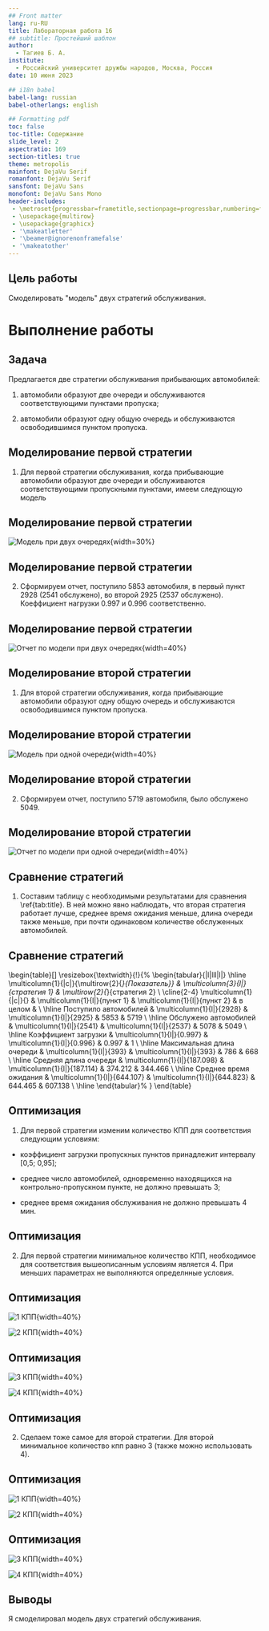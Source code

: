 ```yaml
---
## Front matter
lang: ru-RU
title: Лабораторная работа 16
## subtitle: Простейший шаблон
author:
  - Тагиев Б. А.
institute:
  - Российский университет дружбы народов, Москва, Россия
date: 10 июня 2023

## i18n babel
babel-lang: russian
babel-otherlangs: english

## Formatting pdf
toc: false
toc-title: Содержание
slide_level: 2
aspectratio: 169
section-titles: true
theme: metropolis
mainfont: DejaVu Serif
romanfont: DejaVu Serif
sansfont: DejaVu Sans
monofont: DejaVu Sans Mono
header-includes:
 - \metroset{progressbar=frametitle,sectionpage=progressbar,numbering=fraction}
 - \usepackage{multirow}
 - \usepackage{graphicx}
 - '\makeatletter'
 - '\beamer@ignorenonframefalse'
 - '\makeatother'
---
```

## Цель работы

Смоделировать "модель" двух стратегий обслуживания.

# Выполнение работы

## Задача

Предлагается две стратегии обслуживания прибывающих автомобилей:

1. автомобили образуют две очереди и обслуживаются соответствующими пунктами
пропуска;

2. автомобили образуют одну общую очередь и обслуживаются освободившимся
пунктом пропуска.

## Моделирование первой стратегии

1. Для первой стратегии обслуживания, когда прибывающие автомобили образуют две очереди и обслуживаются соответствующими пропускными пунктами, имеем следующую модель

## Моделирование первой стратегии

![Модель при двух очередях](./image/1.png){width=30%}

## Моделирование первой стратегии

2. Сформируем отчет, поступило 5853 автомобиля, в первый пункт 2928 (2541 обслужено), во второй 2925 (2537 обслужено). Коеффициент нагрузки 0.997 и 0.996 соответственно.

## Моделирование первой стратегии

![Отчет по модели при двух очередях](./image/2.png){width=40%}

## Моделирование второй стратегии

1. Для второй стратегии обслуживания, когда прибывающие автомобили образуют одну общую очередь и обслуживаются освободившимся пунктом пропуска.

## Моделирование второй стратегии

![Модель при одной очереди](./image/3.png){width=40%}

## Моделирование второй стратегии

2. Сформируем отчет, поступило 5719 автомобиля, было обслужено 5049.

## Моделирование второй стратегии

![Отчет по модели при одной очереди](./image/4.png){width=40%}

## Сравнение стратегий

1. Составим таблицу с необходимыми результатами для сравнения \ref{tab:title}. В ней можно явно наблюдать, что вторая стратегия работает лучше, среднее время ожидания меньше, длина очереди также меньше, при почти одинаковом количестве обслуженных автомобилей.

## Сравнение стратегий

\begin{table}[]
\resizebox{\textwidth}{!}{%
\begin{tabular}{|l|lll|l|}
\hline
\multicolumn{1}{|c|}{\multirow{2}{*}{Показатель}} & \multicolumn{3}{l|}{стратегия 1} & \multirow{2}{*}{стратегия 2} \\ \cline{2-4}
\multicolumn{1}{|c|}{}     & \multicolumn{1}{l|}{пункт 1} & \multicolumn{1}{l|}{пункт 2} & в целом &         \\ \hline
Поступило автомобилей      & \multicolumn{1}{l|}{2928}    & \multicolumn{1}{l|}{2925}    & 5853    & 5719    \\ \hline
Обслужено автомобилей      & \multicolumn{1}{l|}{2541}    & \multicolumn{1}{l|}{2537}    & 5078    & 5049    \\ \hline
Коэффициент загрузки       & \multicolumn{1}{l|}{0.997}   & \multicolumn{1}{l|}{0.996}   & 0.997   & 1       \\ \hline
Максимальная длина очереди & \multicolumn{1}{l|}{393}     & \multicolumn{1}{l|}{393}     & 786     & 668     \\ \hline
Средняя длина очереди      & \multicolumn{1}{l|}{187.098} & \multicolumn{1}{l|}{187.114} & 374.212 & 344.466 \\ \hline
Среднее время ожидания     & \multicolumn{1}{l|}{644.107} & \multicolumn{1}{l|}{644.823} & 644.465 & 607.138 \\ \hline
\end{tabular}%
}
\end{table}

## Оптимизация

1. Для первой стратегии изменим количество КПП для соответствия следующим условиям:

 - коэффициент загрузки пропускных пунктов принадлежит интервалу [0,5; 0,95];

 - среднее число автомобилей, одновременно находящихся на контрольно-пропускном пункте, не должно превышать 3;

 - среднее время ожидания обслуживания не должно превышать 4 мин.

## Оптимизация

2. Для первой стратегии минимальное количество КПП, необходимое для соответствия вышеописанным условиям является 4. При меньших параметрах не выполняются определнные условия.

## Оптимизация

![1 КПП](./image/5.png){width=40%}

![2 КПП](./image/6.png){width=40%}

## Оптимизация

![3 КПП](./image/7.png){width=40%}

![4 КПП](./image/8.png){width=40%}

## Оптимизация

2. Сделаем тоже самое для второй стратегии. Для второй минимальное количество кпп равно 3 (также можно использовать 4).

## Оптимизация

![1 КПП](./image/9.png){width=40%}

![2 КПП](./image/10.png){width=40%}

## Оптимизация

![3 КПП](./image/11.png){width=40%}

![4 КПП](./image/12.png){width=40%}

## Выводы

Я смоделировал модель двух стратегий обслуживания.
